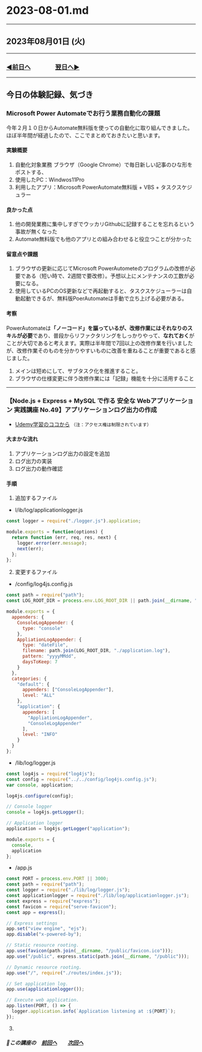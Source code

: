 # 2023-08-01.md

---

## 2023年08月01日 (火)

---

### [◀️前日へ](https://github.com/yuasys/chatty-journal/blob/main/2023/07/2023-07-31.md)&emsp;&emsp;&emsp;&emsp;[翌日へ▶️](https://github.com/yuasys/chatty-journal/blob/main/2023/08/2023-08-02.md)

---

## 今日の体験記録、気づき

### Microsoft Power Automateでお行う業務自動化の課題

今年２月１０日からAutomate無料版を使っての自動化に取り組んできました。ほぼ半年間が経過したので、ここでまとめておきたいと思います。

#### 実験概要

1. 自動化対象業務 ブラウザ（Google Chrome）で毎日新しい記事のひな形をポストする、
2. 使用したPC：Windwos11Pro
3. 利用したアプリ：Microsoft PowerAutomate無料版 + VBS + タスクスケジュラー

#### 良かった点

1. 他の開発業務に集中しすぎでウッカリGithubに記録することを忘れるという事故が無くなった
2. Automate無料版でも他のアプリとの組み合わせると役立つことが分かった

#### 留意点や課題

1. ブラウザの更新に応じてMicrosoft PowerAutometeのプログラムの改修が必要である（短い時で、2週間で要改修）。予想以上にメンテナンスの工数が必要になる。
2. 使用しているPCのOS更新などで再起動すると、タスクスケジューラーは自動起動できるが、無料版PoerAutomateは手動で立ち上げる必要がある。

#### 考察

PowerAutomateは<b>「ノーコード」を謳っているが、改修作業にはそれなりのスキルが必要</b>であり、普段からリファクタリングをしっかりやって、<b>なれておく</b>がことが大切であると考えます。実際は半年間で7回以上の改修作業を行いましたが、改修作業そのものを分かりやすいものに改善を重ねることが重要であると感じました。

1. メインは短めにして、サブタスク化を推進すること。
2. ブラウザの仕様変更に伴う改修作業には「記録」機能を十分に活用すること

---

### 【Node.js + Express + MySQL で作る 安全な Webアプリケーション 実践講座 No.49】アプリケーションログ出力の作成

- [Udemy学習のココから](https://www.udemy.com/course/web-application-with-nodejs-mysql/learn/lecture/27898236#notes)
`（注：アクセス権は制限されています）`

#### 大まかな流れ

1. アプリケーションログ出力の設定を追加
2. ログ出力の実装
3. ログ出力の動作確認

#### 手順

1. 追加するファイル

- <root>l/ib/log/applicationlogger.js

```javascript
const logger = require("./logger.js").application;

module.exports = function(options) {
  return function (err, req, res, next) {
    logger.error(err.message);
    next(err);
  };
};
```

2. 変更するファイル

- <root>/config/log4js.config.js

```javascript
const path = require("path");
const LOG_ROOT_DIR = process.env.LOG_ROOT_DIR || path.join(__dirname, "../logs");

module.exports = {
  appenders: {
    ConsoleLogAppender: {
      type: "console"
    },
    AppliationLogAppender: {
      type: "dateFile",
      filename: path.join(LOG_ROOT_DIR, "./application.log"),
      pattern: "yyyyMMdd",
      daysToKeep: 7
    }
  },
  categories: {
    "default": {
      appenders: ["ConsoleLogAppender"],
      level: "ALL"
    },
    "application": {
      appenders: [
        "AppliationLogAppender",
        "ConsoleLogAppender"
      ],
      level: "INFO"
    }
  }
};
```

- <root>/lib/log/logger.js

```javascript
const log4js = require("log4js");
const config = require("../../config/log4js.config.js");
var console, application;

log4js.configure(config);

// Console logger
console = log4js.getLogger();

// Application logger
application = log4js.getLogger("application");

module.exports = {
  console,
  application
};
```


- <root>/app.js

```javascript
const PORT = process.env.PORT || 3000;
const path = require("path");
const logger = require("./lib/log/logger.js");
const applicationlogger = require("./lib/log/applicationlogger.js");
const express = require("express");
const favicon = require("serve-favicon");
const app = express();

// Express settings
app.set("view engine", "ejs");
app.disable("x-powered-by");

// Static resource rooting.
app.use(favicon(path.join(__dirname, "/public/favicon.ico")));
app.use("/public", express.static(path.join(__dirname, "/public")));

// Dynamic resource rooting.
app.use("/", require("./routes/index.js"));

// Set application log.
app.use(applicationlogger());

// Execute web application.
app.listen(PORT, () => {
  logger.application.info(`Application listening at :${PORT}`);
});

```


3. 





##### 📌この講座の&emsp;[前回へ](https://github.com/yuasys/chatty-journal/blob/main/2023/07/2023-07-31.md#nodejs--express--mysql-%E3%81%A7%E4%BD%9C%E3%82%8B-%E5%AE%89%E5%85%A8%E3%81%AA-web%E3%82%A2%E3%83%97%E3%83%AA%E3%82%B1%E3%83%BC%E3%82%B7%E3%83%A7%E3%83%B3-%E5%AE%9F%E8%B7%B5%E8%AC%9B%E5%BA%A7-no40%E3%83%AD%E3%82%B0%E5%87%BA%E5%8A%9B%E3%81%AE%E5%9F%BA%E7%A4%8E%E7%9F%A5%E8%AD%98)&emsp;&emsp;[次回へ](https://github.com/yuasys/chatty-journal/blob/main/2023/08/2023-08-01.md#nodejs--express--mysql-%E3%81%A7%E4%BD%9C%E3%82%8B-%E5%AE%89%E5%85%A8%E3%81%AA-web%E3%82%A2%E3%83%97%E3%83%AA%E3%82%B1%E3%83%BC%E3%82%B7%E3%83%A7%E3%83%B3-%E5%AE%9F%E8%B7%B5%E8%AC%9B%E5%BA%A7-no49%E3%82%A2%E3%83%97%E3%83%AA%E3%82%B1%E3%83%BC%E3%82%B7%E3%83%A7%E3%83%B3%E3%83%AD%E3%82%B0%E5%87%BA%E5%8A%9B%E3%81%AE%E4%BD%9C%E6%88%90)
